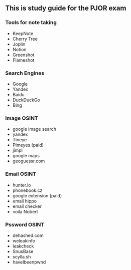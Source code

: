 ## This is study guide for the PJOR exam


### Tools for note taking
- KeepNote
- Cherry Tree
- Joplin
- Notion
- Greenshot
- Flameshot

### Search Engines
- Google
- Yandex
- Baidu
- DuckDuckGo
- Bing

### Image OSINT
- google image search
- yandex
- Tineye
- Pimeyes (paid)
- jimpl
- google maps
- geoguessr.com


### Email OSINT
- hunter.io
- phonebook.cz
- google extension (paid)
- email hippo
- email checker
- voila Nobert

### Pssword OSINT
- dehashed.com
- weleakinfo
- leakcheck
- SnusBase
- scylla.sh
- haveIbeenpwnd







